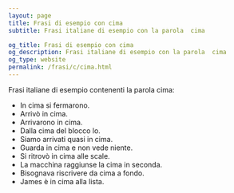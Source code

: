 ```yaml
---
layout: page
title: Frasi di esempio con cima 
subtitle: Frasi italiane di esempio con la parola  cima

og_title: Frasi di esempio con cima 
og_description: Frasi italiane di esempio con la parola  cima
og_type: website
permalink: /frasi/c/cima.html
---
```


Frasi italiane di esempio contenenti la parola cima:


- In cima si fermarono.
- Arrivò in cima.
- Arrivarono in cima.
- Dalla cima del blocco lo.
- Siamo arrivati quasi in cima.
- Guarda in cima e non vede niente.
- Si ritrovò in cima alle scale.
- La macchina raggiunse la cima in seconda.
- Bisognava riscrivere da cima a fondo.
- James è in cima alla lista.
